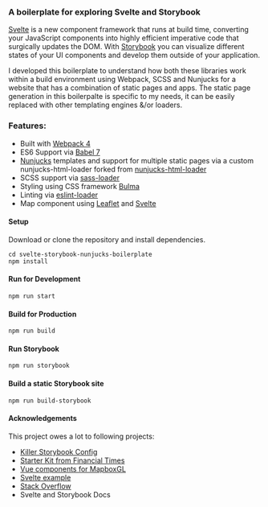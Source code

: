 
### A boilerplate for exploring Svelte and Storybook

[Svelte](https://svelte.dev/) is a new component framework that runs at build time, converting your JavaScript components into highly efficient imperative code that surgically updates the DOM. With [Storybook](https://storybook.js.org/) you can visualize different states of your UI components and develop them outside of your application.

I developed this boilerplate to understand how both these libraries work within a build environment using Webpack, SCSS and Nunjucks for a website that has a combination of static pages and apps. The static page generation in this boilerpalte is specific to my needs, it can be easily replaced with other templating engines &/or loaders.

### Features:

* Built with [Webpack 4](https://webpack.js.org/)
* ES6 Support via [Babel 7](https://babeljs.io/)
* [Nunjucks](https://mozilla.github.io/nunjucks/) templates and support for multiple static pages via a custom nunjucks-html-loader forked from [nunjucks-html-loader](https://github.com/ft-interactive/nunjucks-html-loader)
* SCSS support via [sass-loader](https://github.com/jtangelder/sass-loader)
* Styling using CSS framework [Bulma](https://bulma.io/)
* Linting via [eslint-loader](https://github.com/MoOx/eslint-loader)
* Map component using [Leaflet](https://leafletjs.com/) and [Svelte](https://svelte.dev/)

#### Setup

Download or clone the repository and install dependencies.
```
cd svelte-storybook-nunjucks-boilerplate
npm install
```

#### Run for Development

```
npm run start
```

#### Build for Production

```
npm run build
```

#### Run Storybook

```
npm run storybook
```

#### Build a static Storybook site

```
npm run build-storybook
```

#### Acknowledgements

This project owes a lot to following projects:
- [Killer Storybook Config](https://github.com/hghazni/killer-storybook-config)
- [Starter Kit from Financial Times](https://github.com/ft-interactive/starter-kit)
- [Vue components for MapboxGL](https://github.com/openearth/vue2mapbox-gl)
- [Svelte example](https://svelte.dev/examples#context-api)
- [Stack Overflow](https://stackoverflow.com/)
- Svelte and Storybook Docs


